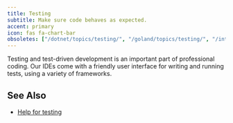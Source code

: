 ```yaml
---
title: Testing
subtitle: Make sure code behaves as expected.
accent: primary
icon: fas fa-chart-bar
obsoletes: ["/dotnet/topics/testing/", "/goland/topics/testing/", "/intellij/topics/testing/", "/pycharm/topics/testing/", "/webstorm/topics/testing/", ]
---
```


Testing and test-driven development is an important part of professional
coding. Our IDEs come with a friendly user interface for writing and
running tests, using a variety of frameworks.

## See Also
- [Help for testing](https://www.jetbrains.com/help/idea/tests-in-ide.html)
